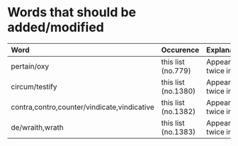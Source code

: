 # Words that should be added/modified

| Word                                        | Occurence                     | Explanation             |
| :-----------------------                    | :---------------------------- | :---------------------- |
| pertain/oxy                                 | this list (no.779)            | Appeared twice in file  |
| circum/testify                              | this list (no.1380)           | Appeared twice in file  |
| contra,contro,counter/vindicate,vindicative | this list (no.1382)           | Appeared twice in file  |
| de/wraith,wrath                             | this list (no.1383)           | Appeared twice in file  |
